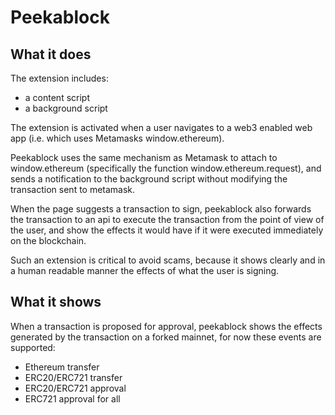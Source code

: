 # Peekablock

## What it does ##

The extension includes:
* a content script
* a background script

The extension is activated when a user navigates to a web3 enabled web app (i.e. which uses Metamasks window.ethereum). 

Peekablock uses the same mechanism as Metamask to attach to window.ethereum (specifically the function window.ethereum.request), and sends a notification to the background script without modifying the transaction sent to metamask. 

When the page suggests a transaction to sign, peekablock also forwards the transaction to an api to execute the transaction from the point of view of the user, and show the effects it would have if it were executed immediately on the blockchain.

Such an extension is critical to avoid scams, because it shows clearly and in a human readable manner the effects of what the user is signing.

## What it shows ##
When a transaction is proposed for approval, peekablock shows the effects generated by the transaction on a forked mainnet, for now these events are supported:

* Ethereum transfer
* ERC20/ERC721 transfer
* ERC20/ERC721 approval
* ERC721 approval for all